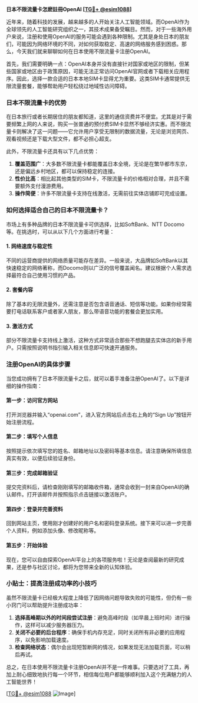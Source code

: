 **日本不限流量卡怎麽註冊OpenAI [[TG💪+ @esim1088](https://t.me/s/esim1088)]**

近年来，随着科技的发展，越来越多的人开始关注人工智能领域。而OpenAI作为全球领先的人工智能研究组织之一，其技术成果备受瞩目。然而，对于一些海外用户来说，注册和使用OpenAI的服务可能会遇到各种限制。尤其是身处日本的朋友们，可能因为网络环境的不同，对如何获取稳定、高速的网络服务感到困惑。那么，今天我们就来聊聊如何在日本使用不限流量卡注册OpenAI。

首先，我们需要明确一点：OpenAI本身并没有直接针对国家或地区的限制，但某些国家或地区由于政策原因，可能无法正常访问OpenAI官网或者下载相关应用程序。因此，选择一款合适的日本本地SIM卡显得尤为重要。这类SIM卡通常提供无限流量套餐，能够帮助用户轻松绕过地域性访问障碍。

### 日本不限流量卡的优势

在日本旅行或者长期居住的朋友都知道，这里的通信资费并不便宜。尤其是对于需要频繁上网的人来说，购买一张普通的预付费SIM卡显然不够经济实惠。而不限流量卡则解决了这一问题——它允许用户享受无限制的数据流量，无论是浏览网页、观看视频还是下载大型文件，都不必担心超支。

此外，不限流量卡还具有以下几点优势：
1. **覆盖范围广**：大多数不限流量卡都能覆盖日本全境，无论是在繁华都市东京，还是偏远乡村地区，都可以保持稳定的连接。
2. **性价比高**：相比起其他类型的SIM卡，不限流量卡的价格相对合理，并且不需要额外支付漫游费用。
3. **操作简便**：许多不限流量卡支持在线激活，无需前往实体店铺即可完成设置。

### 如何选择适合自己的日本不限流量卡？

市场上有多种品牌的日本不限流量卡可供选择，比如SoftBank、NTT Docomo等。在挑选时，可以从以下几个方面进行考量：

#### 1. 网络速度与稳定性
不同的运营商提供的网络质量可能存在差异。一般来说，大品牌如SoftBank以其快速稳定的网络著称，而Docomo则以广泛的信号覆盖闻名。建议根据个人需求选择最符合自己使用习惯的产品。

#### 2. 套餐内容
除了基本的无限流量外，还需注意是否包含语音通话、短信等功能。如果你经常需要打电话联系客户或者家人朋友，那么带语音功能的套餐会更加实用。

#### 3. 激活方式
部分不限流量卡支持线上激活，这种方式非常适合那些不想跑腿去实体店的新手用户。只需按照说明书指引输入相关信息即可快速开通服务。

### 注册OpenAI的具体步骤

当您成功拥有了日本不限流量卡之后，就可以着手准备注册OpenAI了。以下是详细的操作指南：

#### 第一步：访问官方网站
打开浏览器并输入“openai.com”，进入官方网站后点击右上角的“Sign Up”按钮开始注册流程。

#### 第二步：填写个人信息
按照提示依次填写您的姓名、邮箱地址以及密码等基本信息。请注意确保所填信息真实有效，以便后续验证身份。

#### 第三步：完成邮箱验证
提交完资料后，请检查刚刚填写的邮箱收件箱，通常会收到一封来自OpenAI的确认邮件。打开该邮件并按照指示点击链接以激活账户。

#### 第四步：登录并完善资料
回到网站主页，使用刚才创建好的用户名和密码登录系统。接下来可以进一步完善个人资料，例如添加头像、修改昵称等。

#### 第五步：开始体验
现在，您可以自由探索OpenAI平台上的各项服务啦！无论是查阅最新的研究成果，还是参与社区讨论，都将为您带来全新的认知体验。

### 小贴士：提高注册成功率的小技巧

虽然不限流量卡已经极大程度上降低了因网络问题导致失败的可能性，但仍有一些小窍门可以帮助提升注册成功率：

1. **选择高峰期以外的时间段尝试注册**：避免高峰时段（如早晨上班时间）进行操作，这样可以减少服务器压力。
2. **关闭不必要的后台程序**：确保手机内存充足，同时关闭所有非必要的应用程序，以免影响加载速度。
3. **检查网络状态**：偶尔会出现短暂断网的情况，如果发现无法加载页面，可以稍后再试。

总之，在日本使用不限流量卡注册OpenAI并不是一件难事。只要选对了工具，再加上耐心细致地执行每一个环节，相信每位用户都能够顺利加入这个充满魅力的人工智能世界！

[[TG💪+ @esim1088](https://t.me/s/esim1088) ![Image](https://i.postimg.cc/4NQfJmqS/Snipaste-2025-05-13-00-14-12.png)]